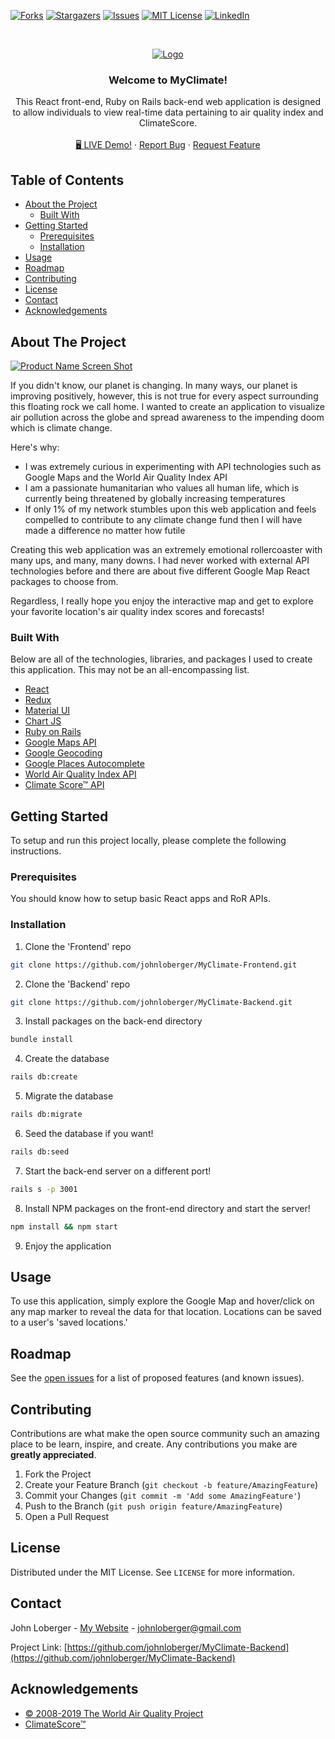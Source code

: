<!-- PROJECT SHIELDS -->

[![Forks][forks-shield]][forks-url]
[![Stargazers][stars-shield]][stars-url]
[![Issues][issues-shield]][issues-url]
[![MIT License][license-shield]][license-url]
[![LinkedIn][linkedin-shield]][linkedin-url]


<!-- PROJECT LOGO -->
<br />
<p align="center">
  <a href="https://github.com/johnloberger/MyClimate-Backend">
    <img src="https://media.giphy.com/media/VI2UC13hwWin1MIfmi/giphy.gif" alt="Logo">
  </a>

  <h3 align="center">Welcome to MyClimate!</h3>

  <p align="center">
    This React front-end, Ruby on Rails back-end web application is designed to allow individuals to view real-time data pertaining to air quality index and ClimateScore. 
    <br />
    <br />
    <a href="https://myclimate.netlify.app/login">🖥️ LIVE Demo!</a>
    ·
    <a href="https://github.com/johnloberger/MyClimate-Backend/issues">Report Bug</a>
    ·
    <a href="https://github.com/johnloberger/MyClimate-Backend/issues">Request Feature</a>
  </p>
</p>



<!-- TABLE OF CONTENTS -->
## Table of Contents

* [About the Project](#about-the-project)
  * [Built With](#built-with)
* [Getting Started](#getting-started)
  * [Prerequisites](#prerequisites)
  * [Installation](#installation)
* [Usage](#usage)
* [Roadmap](#roadmap)
* [Contributing](#contributing)
* [License](#license)
* [Contact](#contact)
* [Acknowledgements](#acknowledgements)



<!-- ABOUT THE PROJECT -->
## About The Project

[![Product Name Screen Shot][product-screenshot]](https://i.imgur.com/9DtnaKz.png)

If you didn't know, our planet is changing. In many ways, our planet is improving positively, however, this is not true for every aspect surrounding this floating rock we call home. I wanted to create an application to visualize air pollution across the globe and spread awareness to the impending doom which is climate change.

Here's why:
* I was extremely curious in experimenting with API technologies such as Google Maps and the World Air Quality Index API
* I am a passionate humanitarian who values all human life, which is currently being threatened by globally increasing temperatures
* If only 1% of my network stumbles upon this web application and feels compelled to contribute to any climate change fund then I will have made a difference no matter how futile

Creating this web application was an extremely emotional rollercoaster with many ups, and many, many downs. I had never worked with external API technologies before and there are about five different Google Map React packages to choose from.

Regardless, I really hope you enjoy the interactive map and get to explore your favorite location's air quality index scores and forecasts!

### Built With
Below are all of the technologies, libraries, and packages I used to create this application. This may not be an all-encompassing list.
* [React](https://reactjs.org/)
* [Redux](https://redux.js.org/)
* [Material UI](https://material-ui.com/)
* [Chart JS](https://www.npmjs.com/package/react-chartjs-2)
* [Ruby on Rails](https://rubyonrails.org/)
* [Google Maps API](https://www.npmjs.com/package/google-maps-react)
* [Google Geocoding](https://developers.google.com/maps/documentation/geocoding/overview)
* [Google Places Autocomplete](https://developers.google.com/places/web-service/autocomplete)
* [World Air Quality Index API](https://aqicn.org/api/)
* [Climate Score™ API](https://rapidapi.com/sameckhouse/api/climate-score)



<!-- GETTING STARTED -->
## Getting Started

To setup and run this project locally, please complete the following instructions.

### Prerequisites

You should know how to setup basic React apps and RoR APIs.

### Installation

1. Clone the 'Frontend' repo
```sh
git clone https://github.com/johnloberger/MyClimate-Frontend.git
```
2. Clone the 'Backend' repo
```sh
git clone https://github.com/johnloberger/MyClimate-Backend.git
```
3. Install packages on the back-end directory
```sh
bundle install
```
4. Create the database
```sh
rails db:create
```
5. Migrate the database
```sh
rails db:migrate
```
6. Seed the database if you want!
```sh
rails db:seed
```
7. Start the back-end server on a different port!
```sh
rails s -p 3001
```
8. Install NPM packages on the front-end directory and start the server!
```sh
npm install && npm start
```
9. Enjoy the application



<!-- USAGE EXAMPLES -->
## Usage

To use this application, simply explore the Google Map and hover/click on any map marker to reveal the data for that location. Locations can be saved to a user's 'saved locations.'


<!-- ROADMAP -->
## Roadmap

See the [open issues](https://github.com/johnloberger/MyClimate-Backend/issues) for a list of proposed features (and known issues).



<!-- CONTRIBUTING -->
## Contributing

Contributions are what make the open source community such an amazing place to be learn, inspire, and create. Any contributions you make are **greatly appreciated**.

1. Fork the Project
2. Create your Feature Branch (`git checkout -b feature/AmazingFeature`)
3. Commit your Changes (`git commit -m 'Add some AmazingFeature'`)
4. Push to the Branch (`git push origin feature/AmazingFeature`)
5. Open a Pull Request



<!-- LICENSE -->
## License

Distributed under the MIT License. See `LICENSE` for more information.



<!-- CONTACT -->
## Contact

John Loberger - [My Website](http://jloberger.com) - johnloberger@gmail.com

Project Link: [https://github.com/johnloberger/MyClimate-Backend](https://github.com/johnloberger/MyClimate-Backend)



<!-- ACKNOWLEDGEMENTS -->
## Acknowledgements
* [© 2008-2019 The World Air Quality Project](https://aqicn.org/faq/)
* [ClimateScore™](https://climatescore.com/)



<!-- MARKDOWN LINKS & IMAGES -->
<!-- https://www.markdownguide.org/basic-syntax/#reference-style-links -->

[forks-shield]: https://img.shields.io/github/forks/johnloberger/MyClimate-Backend.svg?style=flat-square
[forks-url]: https://github.com/johnloberger/MyClimate-Backend/network/members
[stars-shield]: https://img.shields.io/github/stars/johnloberger/MyClimate-Backend.svg?style=flat-square
[stars-url]: https://github.com/johnloberger/MyClimate-Backend/stargazers
[issues-shield]: https://img.shields.io/github/issues/johnloberger/MyClimate-Backend.svg?style=flat-square
[issues-url]: https://github.com/johnloberger/MyClimate-Backend/issues
[license-shield]: https://img.shields.io/badge/License-MIT-green.svg
[license-url]: https://github.com/johnloberger/MyClimate-Backend/blob/master/LICENSE.txt
[linkedin-shield]: https://img.shields.io/badge/-LinkedIn-black.svg?style=flat-square&logo=linkedin&colorB=555
[linkedin-url]: https://linkedin.com/in/johnloberger
[product-screenshot]: https://i.imgur.com/9DtnaKz.png

